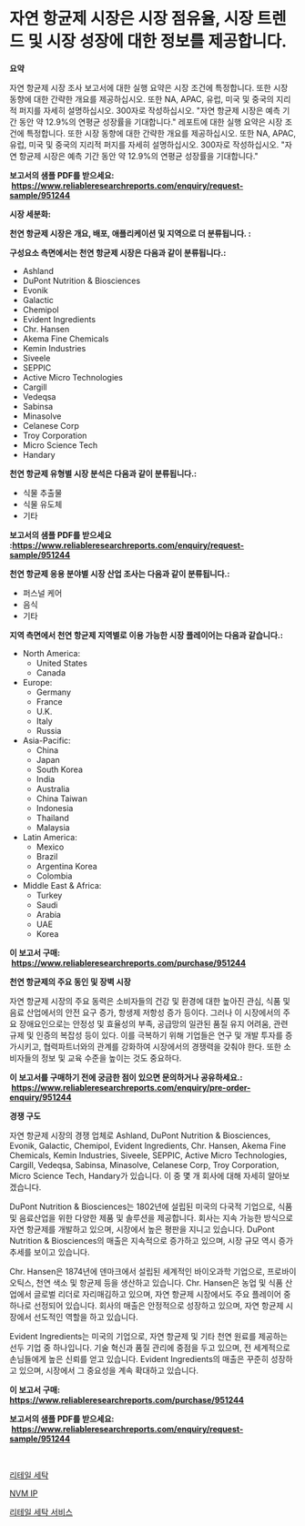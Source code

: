 <p><h1>자연 항균제 시장은 시장 점유율, 시장 트렌드 및 시장 성장에 대한 정보를 제공합니다.</h1></p><p><strong>요약</strong></p>
<p><p>자연 항균제 시장 조사 보고서에 대한 실행 요약은 시장 조건에 특정합니다. 또한 시장 동향에 대한 간략한 개요를 제공하십시오. 또한 NA, APAC, 유럽, 미국 및 중국의 지리적 퍼지를 자세히 설명하십시오. 300자로 작성하십시오. "자연 항균제 시장은 예측 기간 동안 약 12.9%의 연평균 성장률을 기대합니다." 레포트에 대한 실행 요약은 시장 조건에 특정합니다. 또한 시장 동향에 대한 간략한 개요를 제공하십시오. 또한 NA, APAC, 유럽, 미국 및 중국의 지리적 퍼지를 자세히 설명하십시오. 300자로 작성하십시오. "자연 항균제 시장은 예측 기간 동안 약 12.9%의 연평균 성장률을 기대합니다."</p></p>
<p><strong>보고서의 샘플 PDF를 받으세요: &nbsp;<a href="https://www.reliableresearchreports.com/enquiry/request-sample/951244">https://www.reliableresearchreports.com/enquiry/request-sample/951244</a></strong></p>
<p><strong>시장 세분화:</strong></p>
<p><strong> 천연 항균제 시장은 개요, 배포, 애플리케이션 및 지역으로 더 분류됩니다. :</strong></p>
<p><strong>구성요소 측면에서는 천연 항균제 시장은 다음과 같이 분류됩니다.:</strong></p>
<p><ul><li>Ashland</li><li>DuPont Nutrition & Biosciences</li><li>Evonik</li><li>Galactic</li><li>Chemipol</li><li>Evident Ingredients</li><li>Chr. Hansen</li><li>Akema Fine Chemicals</li><li>Kemin Industries</li><li>Siveele</li><li>SEPPIC</li><li>Active Micro Technologies</li><li>Cargill</li><li>Vedeqsa</li><li>Sabinsa</li><li>Minasolve</li><li>Celanese Corp</li><li>Troy Corporation</li><li>Micro Science Tech</li><li>Handary</li></ul></p>
<p><strong> 천연 항균제 유형별 시장 분석은 다음과 같이 분류됩니다.:</strong></p>
<p><ul><li>식물 추출물</li><li>식물 유도체</li><li>기타</li></ul></p>
<p><strong>보고서의 샘플 PDF를 받으세요 :<a href="https://www.reliableresearchreports.com/enquiry/request-sample/951244">https://www.reliableresearchreports.com/enquiry/request-sample/951244</a></strong></p>
<p><strong> 천연 항균제 응용 분야별 시장 산업 조사는 다음과 같이 분류됩니다.:</strong></p>
<p><ul><li>퍼스널 케어</li><li>음식</li><li>기타</li></ul></p>
<p><strong>지역 측면에서 천연 항균제 지역별로 이용 가능한 시장 플레이어는 다음과 같습니다.:</strong></p>
<p><ul>
    <li>
        North America:
        <ul>
            <li>United States</li>
            <li>Canada</li>
        </ul>
    </li>
    <li>
        Europe:
        <ul>
            <li>Germany</li>
            <li>France</li>
            <li>U.K.</li>
            <li>Italy</li>
            <li>Russia</li>
        </ul>
    </li>
    <li>
        Asia-Pacific:
        <ul>
            <li>China</li>
            <li>Japan</li>
            <li>South Korea</li>
            <li>India</li>
            <li>Australia</li>
            <li>China Taiwan</li>
            <li>Indonesia</li>
            <li>Thailand</li>
            <li>Malaysia</li>
        </ul>
    </li>
    <li>
        Latin America:
        <ul>
            <li>Mexico</li>
            <li>Brazil</li>
            <li>Argentina Korea</li>
            <li>Colombia</li>
        </ul>
    </li>
    <li>
        Middle East & Africa:
        <ul>
            <li>Turkey</li>
            <li>Saudi</li>
            <li>Arabia</li>
            <li>UAE</li>
            <li>Korea</li>
        </ul>
    </li>
    </ul></p>
<p><strong>이 보고서 구매: &nbsp;<a href="https://www.reliableresearchreports.com/purchase/951244">https://www.reliableresearchreports.com/purchase/951244</a></strong></p>
<p><strong>천연 항균제의 주요 동인 및 장벽 시장</strong></p>
<p><p>자연 항균제 시장의 주요 동력은 소비자들의 건강 및 환경에 대한 높아진 관심, 식품 및 음료 산업에서의 안전 요구 증가, 항생제 저항성 증가 등이다. 그러나 이 시장에서의 주요 장애요인으로는 안정성 및 효율성의 부족, 공급망의 일관된 품질 유지 어려움, 관련 규제 및 인증의 복잡성 등이 있다. 이를 극복하기 위해 기업들은 연구 및 개발 투자를 증가시키고, 협력파트너와의 관계를 강화하여 시장에서의 경쟁력을 갖춰야 한다. 또한 소비자들의 정보 및 교육 수준을 높이는 것도 중요하다.</p></p>
<p><strong>이 보고서를 구매하기 전에 궁금한 점이 있으면 문의하거나 공유하세요.: &nbsp;<a href="https://www.reliableresearchreports.com/enquiry/pre-order-enquiry/951244">https://www.reliableresearchreports.com/enquiry/pre-order-enquiry/951244</a></strong></p>
<p><strong>경쟁 구도</strong></p>
<p><p>자연 항균제 시장의 경쟁 업체로 Ashland, DuPont Nutrition & Biosciences, Evonik, Galactic, Chemipol, Evident Ingredients, Chr. Hansen, Akema Fine Chemicals, Kemin Industries, Siveele, SEPPIC, Active Micro Technologies, Cargill, Vedeqsa, Sabinsa, Minasolve, Celanese Corp, Troy Corporation, Micro Science Tech, Handary가 있습니다. 이 중 몇 개 회사에 대해 자세히 알아보겠습니다.</p><p>DuPont Nutrition & Biosciences는 1802년에 설립된 미국의 다국적 기업으로, 식품 및 음료산업을 위한 다양한 제품 및 솔루션을 제공합니다. 회사는 지속 가능한 방식으로 자연 항균제를 개발하고 있으며, 시장에서 높은 평판을 지니고 있습니다. DuPont Nutrition & Biosciences의 매출은 지속적으로 증가하고 있으며, 시장 규모 역시 증가 추세를 보이고 있습니다.</p><p>Chr. Hansen은 1874년에 덴마크에서 설립된 세계적인 바이오과학 기업으로, 프로바이오틱스, 천연 색소 및 항균제 등을 생산하고 있습니다. Chr. Hansen은 농업 및 식품 산업에서 글로벌 리더로 자리매김하고 있으며, 자연 항균제 시장에서도 주요 플레이어 중 하나로 선정되어 있습니다. 회사의 매출은 안정적으로 성장하고 있으며, 자연 항균제 시장에서 선도적인 역할을 하고 있습니다.</p><p>Evident Ingredients는 미국의 기업으로, 자연 항균제 및 기타 천연 원료를 제공하는 선두 기업 중 하나입니다. 기술 혁신과 품질 관리에 중점을 두고 있으며, 전 세계적으로 손님들에게 높은 신뢰를 얻고 있습니다. Evident Ingredients의 매출은 꾸준히 성장하고 있으며, 시장에서 그 중요성을 계속 확대하고 있습니다.</p></p>
<p><strong>이 보고서 구매: &nbsp; <a href="https://www.reliableresearchreports.com/purchase/951244">https://www.reliableresearchreports.com/purchase/951244</a></strong></p>
<p><strong>보고서의 샘플 PDF를 받으세요: &nbsp;<a href="https://www.reliableresearchreports.com/enquiry/request-sample/951244">https://www.reliableresearchreports.com/enquiry/request-sample/951244</a></strong><strong></strong></p>
<p>&nbsp;</p>
<p><p><a href="https://github.com/xvz497517413/Market-Research-Report-List-1/blob/main/72869747075.md">리테일 세탁</a></p><p><a href="https://github.com/vskv4779xr1/Market-Research-Report-List-1/blob/main/77320367076.md">NVM IP</a></p><p><a href="https://github.com/fernandotryO5lson96765/Market-Research-Report-List-1/blob/main/65789547074.md">리테일 세탁 서비스</a></p></p>